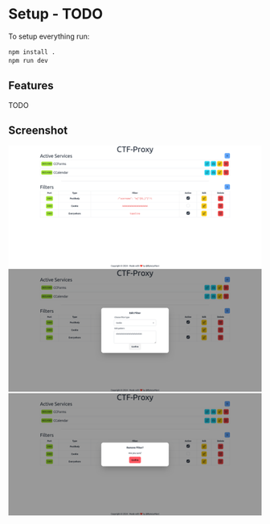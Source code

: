 # Setup - TODO

To setup everything run:
```bash
npm install .
npm run dev
```

## Features
TODO

## Screenshot
![Main](imgs/main.png)
![Edit](imgs/edit.png)
![Remove](imgs/remove.png)
